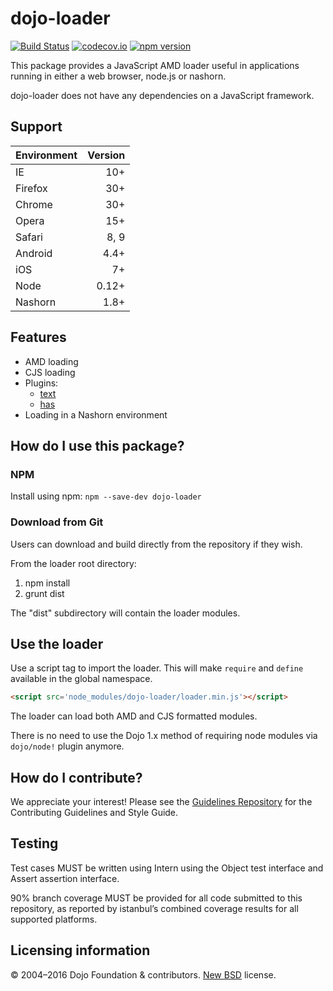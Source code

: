 # dojo-loader

[![Build Status](https://travis-ci.org/dojo/loader.svg?branch=master)](https://travis-ci.org/dojo/loader)
[![codecov.io](http://codecov.io/github/dojo/loader/coverage.svg?branch=master)](http://codecov.io/github/dojo/loader?branch=master)
[![npm version](https://badge.fury.io/js/dojo-loader.svg)](http://badge.fury.io/js/dojo-loader)

This package provides a JavaScript AMD loader useful in applications running in either a web browser, node.js or nashorn.

dojo-loader does not have any dependencies on a JavaScript framework.

## Support

| Environment	| Version	|
|---------------|----------:|
| IE			| 10+		|
| Firefox		| 30+		|
| Chrome		| 30+		|
| Opera			| 15+		|
| Safari		| 8, 9		|
| Android		| 4.4+		|
| iOS			| 7+		|
| Node			| 0.12+		|
| Nashorn		| 1.8+		|

## Features

- AMD loading
- CJS loading
- Plugins:
	- [text](https://github.com/dojo/core/blob/master/src/text.ts)
	- [has](https://github.com/dojo/core/blob/master/src/has.ts)
- Loading in a Nashorn environment

## How do I use this package?

### NPM
Install using npm: `npm --save-dev dojo-loader`

### Download from Git
Users can download and build directly from the repository if they wish.

From the loader root directory:

 1. npm install
 2. grunt dist

The "dist" subdirectory will contain the loader modules.

## Use the loader

Use a script tag to import the loader. This will make `require` and `define` available in the global namespace.

``` html
<script src='node_modules/dojo-loader/loader.min.js'></script>
```

The loader can load both AMD and CJS formatted modules.

There is no need to use the Dojo 1.x method of requiring node modules via `dojo/node!` plugin anymore.

## How do I contribute?

We appreciate your interest!  Please see the [Guidelines Repository](https://github.com/dojo/guidelines#readme) for the
Contributing Guidelines and Style Guide.

## Testing

Test cases MUST be written using Intern using the Object test interface and Assert assertion interface.

90% branch coverage MUST be provided for all code submitted to this repository, as reported by istanbul’s combined coverage results for all supported platforms.

## Licensing information

© 2004–2016 Dojo Foundation & contributors. [New BSD](http://opensource.org/licenses/BSD-3-Clause) license.
